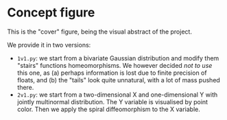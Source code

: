 # Concept figure

This is the "cover" figure, being the visual abstract of the project.

We provide it in two versions:
  - `1v1.py`: we start from a bivariate Gaussian distribution 
     and modify them "stairs" functions homeomorphisms.
     We however decided *not to use* this one, as
     (a) perhaps information is lost due to finite precision of floats, and
     (b) the "tails" look quite unnatural, with a lot of mass pushed there.
  - `2v1.py`: we start from a two-dimensional X and one-dimensional Y with jointly
    multinormal distribution. The Y variable is visualised by point color. 
    Then we apply the spiral diffeomorphism to the X variable.
